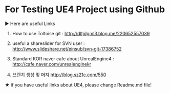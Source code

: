 

# For Testing UE4 Project using Github

▶ Here are useful Links

1. How to use Toltoise git
: http://dltjdgml3.blog.me/220652557039

2. useful a shareslider for SVN user
: http://www.slideshare.net/einsub/svn-git-17386752

3. Standard KOR naver cafe about UnrealEngine4
: http://cafe.naver.com/unrealenginekr

4. 브랜치 생성 및 머지
http://blog.sz21c.com/550

★ if you have useful links about UE4, please change Readme.md file!
